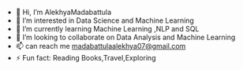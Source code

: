 - 👋 Hi, I’m AlekhyaMadabattula
- 👀 I’m interested in Data Science and Machine Learning 
- 🌱 I’m currently learning Machine Learning ,NLP and SQL
- 💞️ I’m looking to collaborate on Data Analysis and Machine Learning 
- 📫 can reach me madabattulaalekhya07@gmail.com
- ⚡ Fun fact: Reading Books,Travel,Exploring

<!---
AlekhyaMadabattula/AlekhyaMadabattula is a ✨ special ✨ repository because its `README.md` (this file) appears on your GitHub profile.
You can click the Preview link to take a look at your changes.
--->
